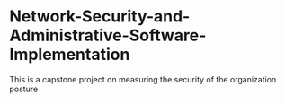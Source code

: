 # Network-Security-and-Administrative-Software-Implementation
This is a capstone project on measuring the security of the organization posture
